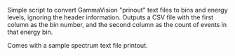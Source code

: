 Simple script to convert GammaVision "prinout" text files to bins and energy levels, ignoring the header information. Outputs a CSV file with the first column as the bin number, and the second column as the count of events in that energy bin.

Comes with a sample spectrum text file printout.
